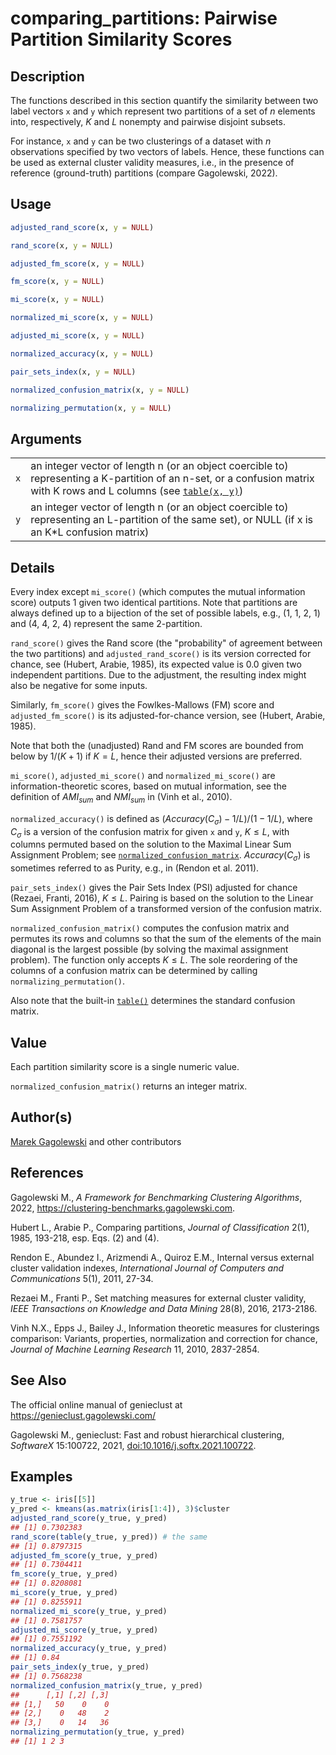 # comparing_partitions: Pairwise Partition Similarity Scores

## Description

The functions described in this section quantify the similarity between two label vectors `x` and `y` which represent two partitions of a set of $n$ elements into, respectively, $K$ and $L$ nonempty and pairwise disjoint subsets.

For instance, `x` and `y` can be two clusterings of a dataset with $n$ observations specified by two vectors of labels. Hence, these functions can be used as external cluster validity measures, i.e., in the presence of reference (ground-truth) partitions (compare Gagolewski, 2022).

## Usage

``` r
adjusted_rand_score(x, y = NULL)

rand_score(x, y = NULL)

adjusted_fm_score(x, y = NULL)

fm_score(x, y = NULL)

mi_score(x, y = NULL)

normalized_mi_score(x, y = NULL)

adjusted_mi_score(x, y = NULL)

normalized_accuracy(x, y = NULL)

pair_sets_index(x, y = NULL)

normalized_confusion_matrix(x, y = NULL)

normalizing_permutation(x, y = NULL)
```

## Arguments

|     |                                                                                                                                                                                                                                             |
|-----|---------------------------------------------------------------------------------------------------------------------------------------------------------------------------------------------------------------------------------------------|
| `x` | an integer vector of length n (or an object coercible to) representing a K-partition of an n-set, or a confusion matrix with K rows and L columns (see [`table(x, y)`](https://stat.ethz.ch/R-manual/R-devel/library/base/html/table.html)) |
| `y` | an integer vector of length n (or an object coercible to) representing an L-partition of the same set), or NULL (if x is an K\*L confusion matrix)                                                                                          |

## Details

Every index except `mi_score()` (which computes the mutual information score) outputs 1 given two identical partitions. Note that partitions are always defined up to a bijection of the set of possible labels, e.g., (1, 1, 2, 1) and (4, 4, 2, 4) represent the same 2-partition.

`rand_score()` gives the Rand score (the \"probability\" of agreement between the two partitions) and `adjusted_rand_score()` is its version corrected for chance, see (Hubert, Arabie, 1985), its expected value is 0.0 given two independent partitions. Due to the adjustment, the resulting index might also be negative for some inputs.

Similarly, `fm_score()` gives the Fowlkes-Mallows (FM) score and `adjusted_fm_score()` is its adjusted-for-chance version, see (Hubert, Arabie, 1985).

Note that both the (unadjusted) Rand and FM scores are bounded from below by $1/(K+1)$ if $K=L$, hence their adjusted versions are preferred.

`mi_score()`, `adjusted_mi_score()` and `normalized_mi_score()` are information-theoretic scores, based on mutual information, see the definition of $AMI_{sum}$ and $NMI_{sum}$ in (Vinh et al., 2010).

`normalized_accuracy()` is defined as $(Accuracy(C_\sigma)-1/L)/(1-1/L)$, where $C_\sigma$ is a version of the confusion matrix for given `x` and `y`, $K \leq L$, with columns permuted based on the solution to the Maximal Linear Sum Assignment Problem; see [`normalized_confusion_matrix`](comparing_partitions.md). $Accuracy(C_\sigma)$ is sometimes referred to as Purity, e.g., in (Rendon et al. 2011).

`pair_sets_index()` gives the Pair Sets Index (PSI) adjusted for chance (Rezaei, Franti, 2016), $K \leq L$. Pairing is based on the solution to the Linear Sum Assignment Problem of a transformed version of the confusion matrix.

`normalized_confusion_matrix()` computes the confusion matrix and permutes its rows and columns so that the sum of the elements of the main diagonal is the largest possible (by solving the maximal assignment problem). The function only accepts $K \leq L$. The sole reordering of the columns of a confusion matrix can be determined by calling `normalizing_permutation()`.

Also note that the built-in [`table()`](https://stat.ethz.ch/R-manual/R-devel/library/base/html/table.html) determines the standard confusion matrix.

## Value

Each partition similarity score is a single numeric value.

`normalized_confusion_matrix()` returns an integer matrix.

## Author(s)

[Marek Gagolewski](https://www.gagolewski.com/) and other contributors

## References

Gagolewski M., *A Framework for Benchmarking Clustering Algorithms*, 2022, <https://clustering-benchmarks.gagolewski.com>.

Hubert L., Arabie P., Comparing partitions, *Journal of Classification* 2(1), 1985, 193-218, esp. Eqs. (2) and (4).

Rendon E., Abundez I., Arizmendi A., Quiroz E.M., Internal versus external cluster validation indexes, *International Journal of Computers and Communications* 5(1), 2011, 27-34.

Rezaei M., Franti P., Set matching measures for external cluster validity, *IEEE Transactions on Knowledge and Data Mining* 28(8), 2016, 2173-2186.

Vinh N.X., Epps J., Bailey J., Information theoretic measures for clusterings comparison: Variants, properties, normalization and correction for chance, *Journal of Machine Learning Research* 11, 2010, 2837-2854.

## See Also

The official online manual of <span class="pkg">genieclust</span> at <https://genieclust.gagolewski.com/>

Gagolewski M., <span class="pkg">genieclust</span>: Fast and robust hierarchical clustering, *SoftwareX* 15:100722, 2021, [doi:10.1016/j.softx.2021.100722](https://doi.org/10.1016/j.softx.2021.100722).

## Examples




```r
y_true <- iris[[5]]
y_pred <- kmeans(as.matrix(iris[1:4]), 3)$cluster
adjusted_rand_score(y_true, y_pred)
## [1] 0.7302383
rand_score(table(y_true, y_pred)) # the same
## [1] 0.8797315
adjusted_fm_score(y_true, y_pred)
## [1] 0.7304411
fm_score(y_true, y_pred)
## [1] 0.8208081
mi_score(y_true, y_pred)
## [1] 0.8255911
normalized_mi_score(y_true, y_pred)
## [1] 0.7581757
adjusted_mi_score(y_true, y_pred)
## [1] 0.7551192
normalized_accuracy(y_true, y_pred)
## [1] 0.84
pair_sets_index(y_true, y_pred)
## [1] 0.7568238
normalized_confusion_matrix(y_true, y_pred)
##      [,1] [,2] [,3]
## [1,]   50    0    0
## [2,]    0   48    2
## [3,]    0   14   36
normalizing_permutation(y_true, y_pred)
## [1] 1 2 3
```

